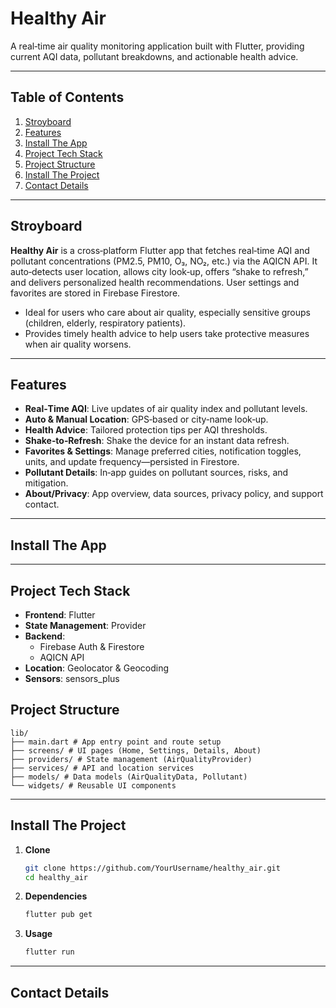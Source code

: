 # Healthy Air

A real‑time air quality monitoring application built with Flutter, providing current AQI data, pollutant breakdowns, and actionable health advice.

---

## Table of Contents

1. [Stroyboard](#stroyboard)  
2. [Features](#features)
3. [Install The App](#install-the-app)
4. [Project Tech Stack](#project-tech-stack)  
5. [Project Structure](#project-structure)  
6. [Install The Project](#install-the-project)  
7. [Contact Details](#contact-details)  

---

## Stroyboard

**Healthy Air** is a cross‑platform Flutter app that fetches real‑time AQI and pollutant concentrations (PM2.5, PM10, O₃, NO₂, etc.) via the AQICN API. It auto‑detects user location, allows city look‑up, offers “shake to refresh,” and delivers personalized health recommendations. User settings and favorites are stored in Firebase Firestore.

- Ideal for users who care about air quality, especially sensitive groups (children, elderly, respiratory patients).  
- Provides timely health advice to help users take protective measures when air quality worsens.


---


## Features

- **Real‑Time AQI**: Live updates of air quality index and pollutant levels.  
- **Auto & Manual Location**: GPS‑based or city‑name look‑up.  
- **Health Advice**: Tailored protection tips per AQI thresholds.  
- **Shake‑to‑Refresh**: Shake the device for an instant data refresh.  
- **Favorites & Settings**: Manage preferred cities, notification toggles, units, and update frequency—persisted in Firestore.  
- **Pollutant Details**: In‑app guides on pollutant sources, risks, and mitigation.  
- **About/Privacy**: App overview, data sources, privacy policy, and support contact.

---

## Install The App
---
## Project Tech Stack

- **Frontend**: Flutter  
- **State Management**: Provider  
- **Backend**:  
  - Firebase Auth & Firestore  
  - AQICN API  
- **Location**: Geolocator & Geocoding  
- **Sensors**: sensors_plus  

## Project Structure
```plaintext
lib/
├── main.dart # App entry point and route setup
├── screens/ # UI pages (Home, Settings, Details, About)
├── providers/ # State management (AirQualityProvider)
├── services/ # API and location services
├── models/ # Data models (AirQualityData, Pollutant)
└── widgets/ # Reusable UI components
```

---

## Install The Project

1. **Clone**  
   ```bash
   git clone https://github.com/YourUsername/healthy_air.git
   cd healthy_air
   ```
2. **Dependencies**
   ```bash
   flutter pub get
   ```
3. **Usage**
   ```bash
   flutter run
   ```

---

## Contact Details







